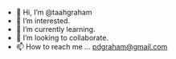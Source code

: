 - 👋 Hi, I’m @taahgraham
- 👀 I’m interested.
- 🌱 I’m currently learning.
- 💞️ I’m looking to collaborate.
- 📫 How to reach me ... pdgraham@gmail.com


